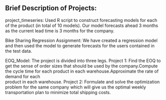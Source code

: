  ## Brief Description of Projects:
 
 project_timeseries: Used R script to construct forecasting models for each of the product (in total of 10 models). Our model forecasts ahead 3 months as the current lead time is 3 months  for the company.
 
 Bike Sharing Regression Assignment: We have created a regression model and then used the model to generate forecasts for the users contained in the test data.
 
 EOQ_Model: The project is divided into three legs.
 Project 1: Find the EOQ to get the sense of order sizes that should be used by the company.Compute the cycle time for each product in each warehouse.Approximate the rate of demand for each    
            product in each warehouse.
 Project 2: Formulate and solve the optimization problem for the same company which will give us the optimal weekly transportation plan to minimize total shipping costs.

 
